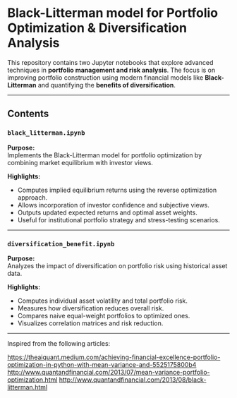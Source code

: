 # Black-Litterman model for Portfolio Optimization & Diversification Analysis

This repository contains two Jupyter notebooks that explore advanced techniques in **portfolio management and risk analysis**. The focus is on improving portfolio construction using modern financial models like **Black-Litterman** and quantifying the **benefits of diversification**.

---

## Contents

### `black_litterman.ipynb`

**Purpose:**  
Implements the Black-Litterman model for portfolio optimization by combining market equilibrium with investor views.

**Highlights:**

- Computes implied equilibrium returns using the reverse optimization approach.
- Allows incorporation of investor confidence and subjective views.
- Outputs updated expected returns and optimal asset weights.
- Useful for institutional portfolio strategy and stress-testing scenarios.

---

### `diversification_benefit.ipynb`

**Purpose:**  
Analyzes the impact of diversification on portfolio risk using historical asset data.

**Highlights:**

- Computes individual asset volatility and total portfolio risk.
- Measures how diversification reduces overall risk.
- Compares naive equal-weight portfolios to optimized ones.
- Visualizes correlation matrices and risk reduction.

---

Inspired from the following articles:

https://theaiquant.medium.com/achieving-financial-excellence-portfolio-optimization-in-python-with-mean-variance-and-5525175800b4
http://www.quantandfinancial.com/2013/07/mean-variance-portfolio-optimization.html
http://www.quantandfinancial.com/2013/08/black-litterman.html
